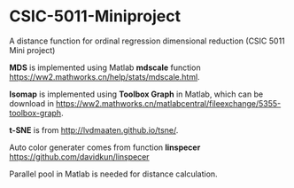 # CSIC-5011-Miniproject
A distance function for ordinal regression dimensional reduction (CSIC 5011 Mini project)

**MDS** is implemented using Matlab **mdscale** function https://ww2.mathworks.cn/help/stats/mdscale.html.

**Isomap** is implemented using **Toolbox Graph** in Matlab, which can be download in https://ww2.mathworks.cn/matlabcentral/fileexchange/5355-toolbox-graph.

**t-SNE** is from http://lvdmaaten.github.io/tsne/.

Auto color generater comes from function **linspecer** https://github.com/davidkun/linspecer

Parallel pool in Matlab is needed for distance calculation.